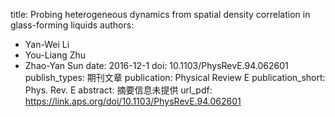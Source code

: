 title: Probing heterogeneous dynamics from spatial density correlation in glass-forming liquids
authors:
- Yan-Wei Li
- You-Liang Zhu
- Zhao-Yan Sun
date: 2016-12-1
doi: 10.1103/PhysRevE.94.062601
publish_types: 期刊文章
publication: Physical Review E
publication_short: Phys. Rev. E
abstract: 摘要信息未提供
url_pdf: https://link.aps.org/doi/10.1103/PhysRevE.94.062601
